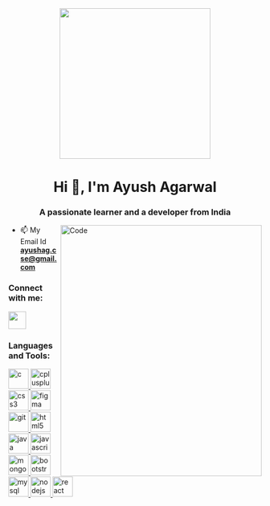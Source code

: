 <center><img src="https://www.icegif.com/wp-content/uploads/2022/12/icegif-505.gif" width="300px"></center>
<h1 align="center">Hi 👋, I'm Ayush Agarwal</h1>
<h3 align="center">A passionate learner and a developer from India</h3>

<img align="right" alt="Code" width="400" height="500" src="https://indoanalytica.com/static/images/web-development-1.gif">

<!-- - 👨‍💻 My Portfolio Link [https://agarwalayush9.github.io/](https://agarwalayush9.github.io/) -->

- 📫 My Email Id **ayushag.cse@gmail.com**

<h3 align="left">Connect with me:</h3>
<p align="left">
<a href="https://linkedin.com/in/ayush-agarwal52" target="blank" rel="nofollow noreferrer"><img align="center" src="https://cdn-icons-png.flaticon.com/512/174/174857.png" width="35" height="35"/></a>
</p>

<h3 align="left">Languages and Tools:</h3>
 <a href="https://www.cprogramming.com/" target="_blank" rel="noreferrer"><img src="https://img.icons8.com/color/480/c-programming.png" alt="c" width="40" height="40"/> </a> <a href="https://www.w3schools.com/cpp/" target="_blank" rel="noreferrer"> <img src="https://itsourcecode.com/wp-content/uploads/2022/08/c-logo.png" alt="cplusplus" width="40" height="40"/> </a> <a href="https://www.w3schools.com/css/" target="_blank" rel="noreferrer"> <img src="https://cdn-icons-png.flaticon.com/512/919/919826.png" alt="css3" width="40" height="40"/> </a> <a href="https://www.figma.com/" target="_blank" rel="noreferrer"> <img src="https://www.vectorlogo.zone/logos/figma/figma-icon.svg" alt="figma" width="40" height="40"/> </a> <a href="https://git-scm.com/" target="_blank" rel="noreferrer"> <img src="https://www.vectorlogo.zone/logos/git-scm/git-scm-icon.svg" alt="git" width="40" height="40"/> </a> <a href="https://www.w3.org/html/" target="_blank" rel="noreferrer"> <img src="https://banner2.cleanpng.com/20180802/tpl/kisspng-logo-html5-brand-clip-art-%E6%9D%89-%E5%B1%B1-%E8%89%AF-%E9%9B%84-5b62be01b565d5.334247781533197825743.jpg" alt="html5" width="40" height="40"/> </a> <a href="https://www.java.com" target="_blank" rel="noreferrer"> <img src="https://upload.wikimedia.org/wikipedia/en/thumb/3/30/Java_programming_language_logo.svg/1200px-Java_programming_language_logo.svg.png" alt="java" width="40" height="40"/> </a> <a href="https://developer.mozilla.org/en-US/docs/Web/JavaScript" target="_blank" rel="noreferrer"> <img src="https://static.javatpoint.com/images/javascript/javascript_logo.png" alt="javascript" width="40" height="40"/> </a> <a href="https://www.mongodb.com/" target="_blank" rel="noreferrer"> <img src="https://miro.medium.com/max/512/1*doAg1_fMQKWFoub-6gwUiQ.png" alt="mongodb" width="40" height="40"/> </a><a href="https://www.w3schools.com/bootstrap/" target="_blank" rel="noreferrer"><img src="https://static.javatpoint.com/bootstrappages/images/bootstrap-tutorial.png" alt="bootstrap" width="40" height="40"/> </a><a href="https://www.mysql.com/" target="_blank" rel="noreferrer"> <img src="https://styles.redditmedia.com/t5_2qm6k/styles/communityIcon_dhjr6guc03x51.png" alt="mysql" width="40" height="40"/> </a> <a href="https://nodejs.org" target="_blank" rel="noreferrer"> <img src="https://images.g2crowd.com/uploads/product/image/large_detail/large_detail_f0b606abb6d19089febc9faeeba5bc05/nodejs-development-services.png" alt="nodejs" width="40" height="40"/> </a> <a href="https://reactjs.org/" target="_blank" rel="noreferrer"> <img src="https://www.datocms-assets.com/45470/1631110818-logo-react-js.png" alt="react" width="40" height="40"/> </a> </p>
